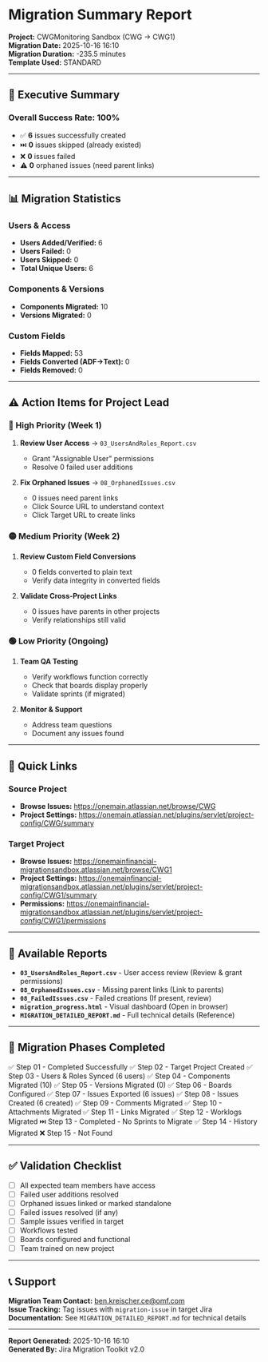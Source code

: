 # Migration Summary Report

**Project:** CWGMonitoring Sandbox (CWG → CWG1)  
**Migration Date:** 2025-10-16 16:10  
**Migration Duration:** -235.5 minutes  
**Template Used:** STANDARD

---

## 🎯 Executive Summary

### Overall Success Rate: **100%**

- ✅ **6** issues successfully created
- ⏭️ **0** issues skipped (already existed)
- ❌ **0** issues failed
- ⚠️ **0** orphaned issues (need parent links)

---

## 📊 Migration Statistics

### Users & Access
- **Users Added/Verified:** 6
- **Users Failed:** 0
- **Users Skipped:** 0
- **Total Unique Users:** 6

### Components & Versions
- **Components Migrated:** 10
- **Versions Migrated:** 0

### Custom Fields
- **Fields Mapped:** 53
- **Fields Converted (ADF→Text):** 0
- **Fields Removed:** 0

---

## ⚠️ Action Items for Project Lead

### 🔴 High Priority (Week 1)
1. **Review User Access** → `03_UsersAndRoles_Report.csv`
   - Grant "Assignable User" permissions
   - Resolve 0 failed user additions

2. **Fix Orphaned Issues** → `08_OrphanedIssues.csv`
   - 0 issues need parent links
   - Click Source URL to understand context
   - Click Target URL to create links



### 🟡 Medium Priority (Week 2)
1. **Review Custom Field Conversions**
   - 0 fields converted to plain text
   - Verify data integrity in converted fields

2. **Validate Cross-Project Links**
   - 0 issues have parents in other projects
   - Verify relationships still valid

### 🟢 Low Priority (Ongoing)
1. **Team QA Testing**
   - Verify workflows function correctly
   - Check that boards display properly
   - Validate sprints (if migrated)

2. **Monitor & Support**
   - Address team questions
   - Document any issues found

---

## 🔗 Quick Links

### Source Project
- **Browse Issues:** https://onemain.atlassian.net/browse/CWG
- **Project Settings:** https://onemain.atlassian.net/plugins/servlet/project-config/CWG/summary

### Target Project
- **Browse Issues:** https://onemainfinancial-migrationsandbox.atlassian.net/browse/CWG1
- **Project Settings:** https://onemainfinancial-migrationsandbox.atlassian.net/plugins/servlet/project-config/CWG1/summary
- **Permissions:** https://onemainfinancial-migrationsandbox.atlassian.net/plugins/servlet/project-config/CWG1/permissions

---

## 📁 Available Reports

- **`03_UsersAndRoles_Report.csv`** - User access review (Review & grant permissions)
- **`08_OrphanedIssues.csv`** - Missing parent links (Link to parents)
- **`08_FailedIssues.csv`** - Failed creations (If present, review)
- **`migration_progress.html`** - Visual dashboard (Open in browser)
- **`MIGRATION_DETAILED_REPORT.md`** - Full technical details (Reference)

---

## 🎯 Migration Phases Completed

✅ Step 01 - Completed Successfully
✅ Step 02 - Target Project Created
✅ Step 03 - Users & Roles Synced (6 users)
✅ Step 04 - Components Migrated (10)
✅ Step 05 - Versions Migrated (0)
✅ Step 06 - Boards Configured
✅ Step 07 - Issues Exported (6 issues)
✅ Step 08 - Issues Created (6 created)
✅ Step 09 - Comments Migrated
✅ Step 10 - Attachments Migrated
✅ Step 11 - Links Migrated
✅ Step 12 - Worklogs Migrated
⏭️ Step 13 - Completed - No Sprints to Migrate
✅ Step 14 - History Migrated
❌ Step 15 - Not Found

---

## ✅ Validation Checklist

- [ ] All expected team members have access
- [ ] Failed user additions resolved
- [ ] Orphaned issues linked or marked standalone
- [ ] Failed issues resolved (if any)
- [ ] Sample issues verified in target
- [ ] Workflows tested
- [ ] Boards configured and functional
- [ ] Team trained on new project

---

## 📞 Support

**Migration Team Contact:** ben.kreischer.ce@omf.com  
**Issue Tracking:** Tag issues with `migration-issue` in target Jira  
**Documentation:** See `MIGRATION_DETAILED_REPORT.md` for technical details

---

**Report Generated:** 2025-10-16 16:10  
**Generated By:** Jira Migration Toolkit v2.0


